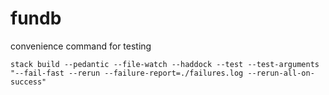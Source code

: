 # fundb

convenience command for testing
```
stack build --pedantic --file-watch --haddock --test --test-arguments "--fail-fast --rerun --failure-report=./failures.log --rerun-all-on-success"
```